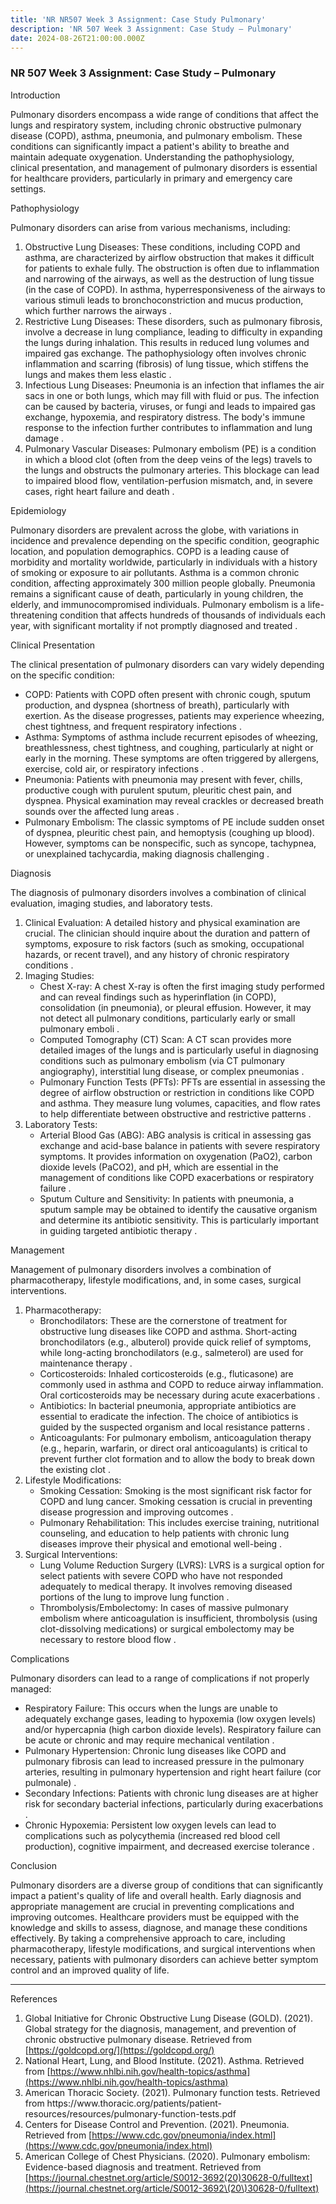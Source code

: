 ```yaml
---
title: 'NR NR507 Week 3 Assignment: Case Study Pulmonary'
description: 'NR 507 Week 3 Assignment: Case Study – Pulmonary'
date: 2024-08-26T21:00:00.000Z
---
```


### NR 507 Week 3 Assignment: Case Study – Pulmonary

Introduction

Pulmonary disorders encompass a wide range of conditions that affect the lungs and respiratory system, including chronic obstructive pulmonary disease (COPD), asthma, pneumonia, and pulmonary embolism. These conditions can significantly impact a patient's ability to breathe and maintain adequate oxygenation. Understanding the pathophysiology, clinical presentation, and management of pulmonary disorders is essential for healthcare providers, particularly in primary and emergency care settings.

Pathophysiology

Pulmonary disorders can arise from various mechanisms, including:

1. Obstructive Lung Diseases: These conditions, including COPD and asthma, are characterized by airflow obstruction that makes it difficult for patients to exhale fully. The obstruction is often due to inflammation and narrowing of the airways, as well as the destruction of lung tissue (in the case of COPD). In asthma, hyperresponsiveness of the airways to various stimuli leads to bronchoconstriction and mucus production, which further narrows the airways .
2. Restrictive Lung Diseases: These disorders, such as pulmonary fibrosis, involve a decrease in lung compliance, leading to difficulty in expanding the lungs during inhalation. This results in reduced lung volumes and impaired gas exchange. The pathophysiology often involves chronic inflammation and scarring (fibrosis) of lung tissue, which stiffens the lungs and makes them less elastic .
3. Infectious Lung Diseases: Pneumonia is an infection that inflames the air sacs in one or both lungs, which may fill with fluid or pus. The infection can be caused by bacteria, viruses, or fungi and leads to impaired gas exchange, hypoxemia, and respiratory distress. The body's immune response to the infection further contributes to inflammation and lung damage .
4. Pulmonary Vascular Diseases: Pulmonary embolism (PE) is a condition in which a blood clot (often from the deep veins of the legs) travels to the lungs and obstructs the pulmonary arteries. This blockage can lead to impaired blood flow, ventilation-perfusion mismatch, and, in severe cases, right heart failure and death .

Epidemiology

Pulmonary disorders are prevalent across the globe, with variations in incidence and prevalence depending on the specific condition, geographic location, and population demographics. COPD is a leading cause of morbidity and mortality worldwide, particularly in individuals with a history of smoking or exposure to air pollutants. Asthma is a common chronic condition, affecting approximately 300 million people globally. Pneumonia remains a significant cause of death, particularly in young children, the elderly, and immunocompromised individuals. Pulmonary embolism is a life-threatening condition that affects hundreds of thousands of individuals each year, with significant mortality if not promptly diagnosed and treated .

Clinical Presentation

The clinical presentation of pulmonary disorders can vary widely depending on the specific condition:

* COPD: Patients with COPD often present with chronic cough, sputum production, and dyspnea (shortness of breath), particularly with exertion. As the disease progresses, patients may experience wheezing, chest tightness, and frequent respiratory infections .
* Asthma: Symptoms of asthma include recurrent episodes of wheezing, breathlessness, chest tightness, and coughing, particularly at night or early in the morning. These symptoms are often triggered by allergens, exercise, cold air, or respiratory infections .
* Pneumonia: Patients with pneumonia may present with fever, chills, productive cough with purulent sputum, pleuritic chest pain, and dyspnea. Physical examination may reveal crackles or decreased breath sounds over the affected lung areas .
* Pulmonary Embolism: The classic symptoms of PE include sudden onset of dyspnea, pleuritic chest pain, and hemoptysis (coughing up blood). However, symptoms can be nonspecific, such as syncope, tachypnea, or unexplained tachycardia, making diagnosis challenging .

Diagnosis

The diagnosis of pulmonary disorders involves a combination of clinical evaluation, imaging studies, and laboratory tests.

1. Clinical Evaluation: A detailed history and physical examination are crucial. The clinician should inquire about the duration and pattern of symptoms, exposure to risk factors (such as smoking, occupational hazards, or recent travel), and any history of chronic respiratory conditions .
2. Imaging Studies:
   * Chest X-ray: A chest X-ray is often the first imaging study performed and can reveal findings such as hyperinflation (in COPD), consolidation (in pneumonia), or pleural effusion. However, it may not detect all pulmonary conditions, particularly early or small pulmonary emboli .
   * Computed Tomography (CT) Scan: A CT scan provides more detailed images of the lungs and is particularly useful in diagnosing conditions such as pulmonary embolism (via CT pulmonary angiography), interstitial lung disease, or complex pneumonias .
   * Pulmonary Function Tests (PFTs): PFTs are essential in assessing the degree of airflow obstruction or restriction in conditions like COPD and asthma. They measure lung volumes, capacities, and flow rates to help differentiate between obstructive and restrictive patterns .
3. Laboratory Tests:
   * Arterial Blood Gas (ABG): ABG analysis is critical in assessing gas exchange and acid-base balance in patients with severe respiratory symptoms. It provides information on oxygenation (PaO2), carbon dioxide levels (PaCO2), and pH, which are essential in the management of conditions like COPD exacerbations or respiratory failure .
   * Sputum Culture and Sensitivity: In patients with pneumonia, a sputum sample may be obtained to identify the causative organism and determine its antibiotic sensitivity. This is particularly important in guiding targeted antibiotic therapy .

Management

Management of pulmonary disorders involves a combination of pharmacotherapy, lifestyle modifications, and, in some cases, surgical interventions.

1. Pharmacotherapy:
   * Bronchodilators: These are the cornerstone of treatment for obstructive lung diseases like COPD and asthma. Short-acting bronchodilators (e.g., albuterol) provide quick relief of symptoms, while long-acting bronchodilators (e.g., salmeterol) are used for maintenance therapy .
   * Corticosteroids: Inhaled corticosteroids (e.g., fluticasone) are commonly used in asthma and COPD to reduce airway inflammation. Oral corticosteroids may be necessary during acute exacerbations .
   * Antibiotics: In bacterial pneumonia, appropriate antibiotics are essential to eradicate the infection. The choice of antibiotics is guided by the suspected organism and local resistance patterns .
   * Anticoagulants: For pulmonary embolism, anticoagulation therapy (e.g., heparin, warfarin, or direct oral anticoagulants) is critical to prevent further clot formation and to allow the body to break down the existing clot .
2. Lifestyle Modifications:
   * Smoking Cessation: Smoking is the most significant risk factor for COPD and lung cancer. Smoking cessation is crucial in preventing disease progression and improving outcomes .
   * Pulmonary Rehabilitation: This includes exercise training, nutritional counseling, and education to help patients with chronic lung diseases improve their physical and emotional well-being .
3. Surgical Interventions:
   * Lung Volume Reduction Surgery (LVRS): LVRS is a surgical option for select patients with severe COPD who have not responded adequately to medical therapy. It involves removing diseased portions of the lung to improve lung function .
   * Thrombolysis/Embolectomy: In cases of massive pulmonary embolism where anticoagulation is insufficient, thrombolysis (using clot-dissolving medications) or surgical embolectomy may be necessary to restore blood flow .

Complications

Pulmonary disorders can lead to a range of complications if not properly managed:

* Respiratory Failure: This occurs when the lungs are unable to adequately exchange gases, leading to hypoxemia (low oxygen levels) and/or hypercapnia (high carbon dioxide levels). Respiratory failure can be acute or chronic and may require mechanical ventilation .
* Pulmonary Hypertension: Chronic lung diseases like COPD and pulmonary fibrosis can lead to increased pressure in the pulmonary arteries, resulting in pulmonary hypertension and right heart failure (cor pulmonale) .
* Secondary Infections: Patients with chronic lung diseases are at higher risk for secondary bacterial infections, particularly during exacerbations .
* Chronic Hypoxemia: Persistent low oxygen levels can lead to complications such as polycythemia (increased red blood cell production), cognitive impairment, and decreased exercise tolerance .

Conclusion

Pulmonary disorders are a diverse group of conditions that can significantly impact a patient's quality of life and overall health. Early diagnosis and appropriate management are crucial in preventing complications and improving outcomes. Healthcare providers must be equipped with the knowledge and skills to assess, diagnose, and manage these conditions effectively. By taking a comprehensive approach to care, including pharmacotherapy, lifestyle modifications, and surgical interventions when necessary, patients with pulmonary disorders can achieve better symptom control and an improved quality of life.

***

References

1. Global Initiative for Chronic Obstructive Lung Disease (GOLD). (2021). Global strategy for the diagnosis, management, and prevention of chronic obstructive pulmonary disease. Retrieved from [https://goldcopd.org/](https://goldcopd.org/)
2. National Heart, Lung, and Blood Institute. (2021). Asthma. Retrieved from [https://www.nhlbi.nih.gov/health-topics/asthma](https://www.nhlbi.nih.gov/health-topics/asthma)
3. American Thoracic Society. (2021). Pulmonary function tests. Retrieved from https\://www\.thoracic.org/patients/patient-resources/resources/pulmonary-function-tests.pdf
4. Centers for Disease Control and Prevention. (2021). Pneumonia. Retrieved from [https://www.cdc.gov/pneumonia/index.html](https://www.cdc.gov/pneumonia/index.html)
5. American College of Chest Physicians. (2020). Pulmonary embolism: Evidence-based diagnosis and treatment. Retrieved from [https://journal.chestnet.org/article/S0012-3692(20)30628-0/fulltext](https://journal.chestnet.org/article/S0012-3692\(20\)30628-0/fulltext)

